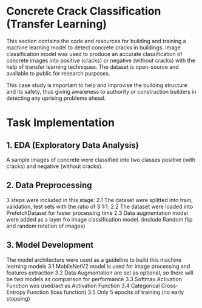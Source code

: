 # Concrete Crack Classification (Transfer Learning)
This section contains the code and resources for building and training a machine learning model to detect concrete cracks in buildings. Image classification model was used to produce an accurate classification of concrete images into positive (cracks) or negative (without cracks) with the help of transfer learning techniques. The dataset is open-source and available to public for research purposes.

This case study is important to help and improvise the building structure and its safety, thus giving awareness to authority or construction builders in detecting any uprising problems ahead.

# Task Implementation

## 1. EDA (Exploratory Data Analysis)
A sample images of concrete were classified into two classes positive (with cracks) and negative (without cracks).

## 2. Data Preprocessing
3 steps were included in this stage:
2.1 The dataset were splitted into train, validation, test sets with the ratio of 3:1:1.
2.2 The dataset were loaded into PrefetchDataset for faster processing time
2.3 Data augmentation model were added as a layer fro image classification model. (include Random flip and random rotation of images)

## 3. Model Development
The model architecture were used as a guideline to build this machine learning models
3.1 MobileNetV2 model is used for image processing and features extraction
3.2 Data Augmentation are set as optional, so there will be two models as comparison for performance
3.3 Softmax Activation Function was used/act as Activation Function
3.4 Categorical Cross-Entropy Function (loss function)
3.5 Only 5 epochs of training (no early stopping)
